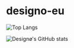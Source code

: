 # designo-eu
![Top Langs](https://github-readme-stats.vercel.app/api/top-langs/?username=designo-eu&theme=transparent&hide=php,css,SuperCollider,Makefile&count_private=true&show_icons=true&layout=compact)

![Designø's GitHub stats](https://github-readme-stats.vercel.app/api?username=designo-eu&show_icons=true&theme=transparent)
